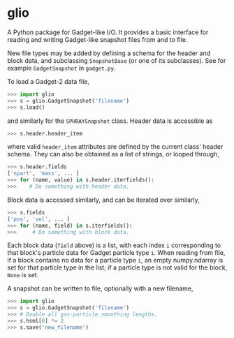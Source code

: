 glio
====

A Python package for Gadget-like I/O. It provides a basic interface for reading
and writing Gadget-like snapshot files from and to file.

New file types may be added by defining a schema for the header and block data,
and subclassing `SnapshotBase` (or one of its subclasses). See for example
`GadgetSnapshot` in `gadget.py`.

To load a Gadget-2 data file,

```python
>>> import glio
>>> s = glio.GadgetSnapshot('filename')
>>> s.load()
```

and similarly for the `SPHRAYSnapshot` class. Header data is accessible as

```python
>>> s.header.header_item
```

where valid `header_item` attributes are defined by the current class' header
schema. They can also be obtained as a list of strings, or looped through,

```python
>>> s.header.fields
['npart', 'mass', ... ]
>>> for (name, value) in s.header.iterfields():
>>>    # Do something with header data.
```

Block data is accessed similarly, and can be iterated over similarly,

```python
>>> s.fields
['pos', 'vel', ... ]
>>> for (name, field) in s.iterfields():
>>>     # Do something with block data.
```

Each block data (`field` above) is a list, with each index `i` corresponding to
that block's particle data for Gadget particle type `i`. When reading from file,
if a block contains no data for a particle type `i`, an empty numpy.ndarray is
set for that particle type in the list; if a particle type is not valid for the
block, `None` is set.

A snapshot can be written to file, optionally with a new filename,

```python
>>> import glio
>>> s = glio.GadgetSnapshot('filename')
>>> # Double all gas-particle smoothing lengths.
>>> s.hsml[0] *= 2
>>> s.save('new_filename')
```
